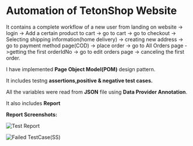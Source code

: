 # Automation of TetonShop Website

It contains a complete workflow of a new user from landing on website -> login -> Add a certain product to cart -> go to cart -> go to checkout -> Selecting shipping
information(home delivery) -> creating new address -> go to payment method page(COD) -> place order -> go to All Orders page ->getting the first orderIdNo -> go to edit 
orders page -> canceling the first order.

I have implemented **Page Object Model(POM)** design pattern.

It includes testng **assertions,positive & negative test cases.**

All the variables were read from **JSON** file using **Data Provider Annotation**.

It also includes **Report**

**Report Screenshots:**

![Test Report](https://user-images.githubusercontent.com/42838747/236707811-32ad40e4-a27f-42c3-943c-a7d72ba6996a.png)



![Failed TestCase(SS)](https://user-images.githubusercontent.com/42838747/236707815-ace03d1f-8b47-4d40-afa4-84043643283a.png)
